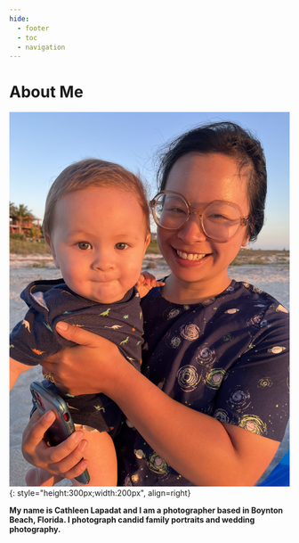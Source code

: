 ```yaml
---
hide:
  - footer
  - toc
  - navigation
---
```

# **About Me**

![Charlie1](IMG_1304.jpg){: style="height:300px;width:200px", align=right}

**My name is Cathleen Lapadat and I am a photographer based in Boynton Beach, Florida. I photograph candid family portraits and wedding photography.**  